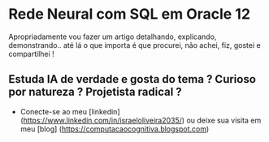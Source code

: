 # Rede Neural com SQL em Oracle 12

Apropriadamente vou fazer um artigo detalhando, explicando, demonstrando.. 
até lá o que importa é que procurei, não achei, fiz, gostei e compartilhei !

## Estuda IA de verdade e gosta do tema ? Curioso por natureza ? Projetista radical ?

* Conecte-se ao meu [linkedin] (https://www.linkedin.com/in/israeloliveira2035/) ou deixe sua visita em meu [blog] (https://computacaocognitiva.blogspot.com)
